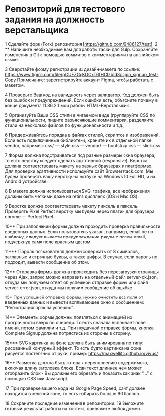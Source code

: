 # Репозиторий  для тестового задания на должность верстальщика

1 Сделайте форк (Fork)  репозитория [https://github.com/6486127/test]. 
2 ** Напишите необходимые вам для работы таски для Gulp. Сохраняйте изменения в Git с помощью коммитов с комментариями на английском языке. 

3 Сверстайте  форму регистрации из дизайн-макета по ссылке: 
https://www.figma.com/file/pCUFZGqKOCxT6fHCIzbId3/login_signup_test-Copy
Примечание: зарегистрируйте аккаунт Figma, чтобы работать с макетом.

4 Проверьте Ваш код на валидность через валидатор. Код должен быть  без ошибок и предупреждений. 
Если ошибки есть, объясните почему в конце документа 11.86.2.1 мои работы  HTML-Верстальщик . 

5 Организуйте Ваши CSS стили в читаемом виде (группируйте CSS по  функциональности, пишите разъясняющие  комментарии, разделяйте стили на несколько файлов по функциональности и т.д.).

6 Придерживайтесь порядка в файлах стилей, скриптов и изображений. Если есть подключенные библиотеки, храните их в отдельной папке vendor, например: 
css/
      — style.css
      — vendor/
           — bootstrap.css
           — slick.css

7 Форма должна подстраиваться под разные размеры окна браузера, то есть верстку следует сделать адаптивной (responsive). Верстка должна соответствовать макету на разных браузерах и платформах. Для проверки адаптивности используйте сайт Browserstack.com. Мы будем проверять вашу верстку на  нотбуке на Windows 10 Full HD, и на Android устройстве. 

8 В макете должна использоваться SVG-графика, все изображения должны быть четкими даже на retina дисплеях (iOS и Mac OS). 

9 Верстка должна соответствовать макету пиксель в пиксель. Проверять Pixel Perfect верстку мы будем через плагин для браузера chrome — Perfect Pixel 

10** При заполнении формы должна проходить проверка правильности введенных данных. Если пользователь указал, например, email не по шаблону, следует вывести предупреждение рядом с полем email, подчеркнув само поле красным цветом. 

11*** Пароль пользователя должен содержать от 8 символов, заглавные и строчные буквы, а также цифры. В случае, если пароль не подходит, вывести сообщение об этом.

12** Отправка формы должна происходить без перезагрузки страницы через Ajax, запрос можно направить на отдельный файл server-ok.json, откуда мы получаем ответ об успешной отправке формы или файл server-error.json, откуда мы получим сообщение об ошибке. 

13* При успешной отправке формы, нужно очистить все поля от введенных данных и вывести всплывающее окно с сообщением: “Регистрация прошла успешно”. 

14** Элементы формы должны появляться с анимацией из програчности вверх по очереди. То есть сначала всплывает поле имени, потом фамилии и т.д. При неудачной отправке формы, кнопка Complete Signup должна потрястись из стороны в сторону. 

15*** SVG картинка на фоне должна быть анимирована по типу: рисованный контурный эффект. То есть будто картинка на фоне рисуется постепенно от руки, пример:  https://maxwellito.github.io/vivus/

16** Разметка должна быть готова к переполнению содержимого, включая длину заголовка блока. Если текст длиннее чем может отобразить блок - Вы должны его обрезать и показать как знак “...” с помощью CSS или Javascript.

17 При проверке вашего кода на Google Page Speed, сайт должен находится в зеленой зоне, то есть набирать больше 90 баллов. 

18 Сохраните последние изменения в репозитории.
19 Выложите готовый результат работы на хостинг, привяжите любой домен.

